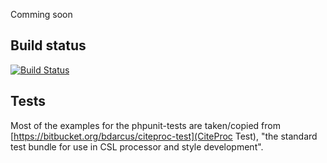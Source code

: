 Comming soon

## Build status
[![Build Status](https://travis-ci.org/geissler/csl.png)](https://travis-ci.org/geissler/csl)

## Tests
Most of the examples for the phpunit-tests are taken/copied from [https://bitbucket.org/bdarcus/citeproc-test](CiteProc Test), "the standard test bundle for use in CSL processor and style
development".